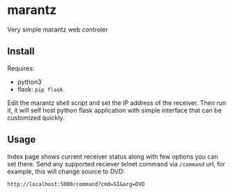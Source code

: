 # marantz

Very simple marantz web controler

## Install

Requires:
- python3
- flask: `pip flask`

Edit the marantz shell script and set the IP address of the receiver. Then run it, it will self host python flask application with simple interface that can be customized quickly.


## Usage

Index page shows current receiver status along with few options you can set there. Send any supported reciever telnet command via `/command` url, for example, this will change source to DVD:

```
http://localhost:5000/command?cmd=SI&arg=DVD
```
